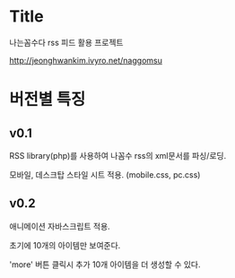 Title
========
나는꼼수다 rss 피드 활용 프로젝트

http://jeonghwankim.ivyro.net/naggomsu


버전별 특징
==========
v0.1
----
RSS library(php)를 사용하여 나꼼수 rss의 xml문서를 파싱/로딩.

모바일, 데스크탑 스타일 시트 적용. (mobile.css, pc.css)

v0.2
----
애니메이션 자바스크립트 적용.

초기에 10개의 아이템만 보여준다.

'more' 버튼 클릭시 추가 10개 아이템을 더 생성할 수 있다.

